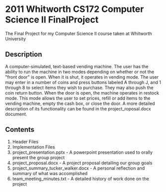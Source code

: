 # 2011 Whitworth CS172 Computer Science II FinalProject

The Final Project for my Computer Science II course taken at Whitworth University

## Description
A computer-simulated, text-based vending machine. The user has the ability to run the machine in two modes depending on whether or not the "front door" is open. When it is shut, it operates in vending mode. The user may enter in a number of coins and press buttons labeled A through J, and 1 through 8 to select items they wish to purchase. They may also push the coin return button. When the door is open, the machine operates in restock mode. This mode allows the user to set prices, refill or add items to the vending machine, empty the cash box, or close the door. A more detailed description of its functionality can be found in the project_roposal.docx document.

## Contents

  1.  Header Files
  2.  Implementation Files
  3.  project_presentation.pptx             - A powerpoint presentation used to orally present the group project
  4.  project_proposal.docx                 - A project proposal detailing our group goals
  5.  project_summary_tucker_walker.docx    - A personal reflection and summary of what was accomplished
  6.  team_meeting_minutes.txt              - A detailed history of work done on the project
